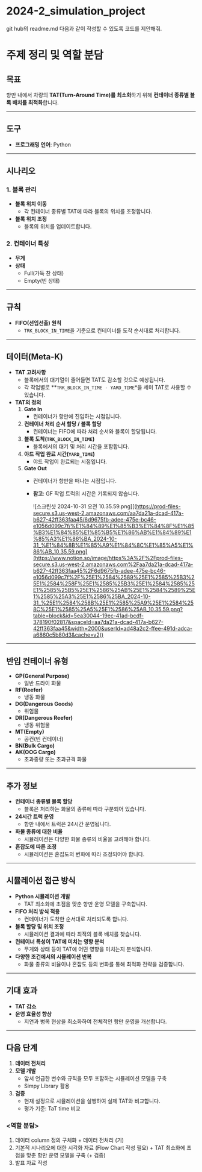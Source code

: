 # 2024-2_simulation_project


git hub의 readme.md 다음과 같이 작성할 수 있도록 코드를 제안해줘.

# 주제 정리 및 역할 분담

## 목표

항만 내에서 차량의 **TAT(Turn-Around Time)를 최소화**하기 위해 **컨테이너 종류별 블록 배치를 최적화**합니다.

---

## 도구

- **프로그래밍 언어**: Python

---

## 시나리오

### 1. 블록 관리

- **블록 위치 이동**
    - 각 컨테이너 종류별 TAT에 따라 블록의 위치를 조정합니다.
- **블록 위치 조정**
    - 블록의 위치를 업데이트합니다.

### 2. 컨테이너 특성

- **무게**
- **상태**
    - Full(가득 찬 상태)
    - Empty(빈 상태)

---

## 규칙

- **FIFO(선입선출) 원칙**
    - `TRK_BLOCK_IN_TIME`을 기준으로 컨테이너를 도착 순서대로 처리합니다.

---

## 데이터(Meta-K)

- **TAT 고려사항**
    - 블록에서의 대기열이 줄어들면 TAT도 감소할 것으로 예상됩니다.
    - 각 작업별로 **`TRK_BLOCK_IN_TIME - YARD_TIME`*을 세미 TAT로 사용할 수 있습니다.
- **TAT의 정의**
    1. **Gate In**
        - 컨테이너가 항만에 진입하는 시점입니다.
    2. **컨테이너 처리 순서 할당 / 블록 할당**
        - 컨테이너는 FIFO에 따라 처리 순서와 블록이 할당됩니다.
    3. **블록 도착(`TRK_BLOCK_IN_TIME`)**
        - 블록에서의 대기 및 처리 시간을 포함합니다.
    4. **야드 작업 완료 시간(`YARD_TIME`)**
        - 야드 작업이 완료되는 시점입니다.
    5. **Gate Out**
        - 컨테이너가 항만을 떠나는 시점입니다.
        - **참고**: GF 작업 트럭의 시간은 기록되지 않습니다.
            
            ![스크린샷 2024-10-31 오전 10.35.59.png][(https://prod-files-secure.s3.us-west-2.amazonaws.com/aa7da21a-dcad-417a-b627-42ff363faa45/6d9675fb-adee-475e-bc46-e1056d099c7f/%E1%84%89%E1%85%B3%E1%84%8F%E1%85%B3%E1%84%85%E1%85%B5%E1%86%AB%E1%84%89%E1%85%A3%E1%86%BA_2024-10-31_%E1%84%8B%E1%85%A9%E1%84%8C%E1%85%A5%E1%86%AB_10.35.59.png](https://www.notion.so/image/https%3A%2F%2Fprod-files-secure.s3.us-west-2.amazonaws.com%2Faa7da21a-dcad-417a-b627-42ff363faa45%2F6d9675fb-adee-475e-bc46-e1056d099c7f%2F%25E1%2584%2589%25E1%2585%25B3%25E1%2584%258F%25E1%2585%25B3%25E1%2584%2585%25E1%2585%25B5%25E1%2586%25AB%25E1%2584%2589%25E1%2585%25A3%25E1%2586%25BA_2024-10-31_%25E1%2584%258B%25E1%2585%25A9%25E1%2584%258C%25E1%2585%25A5%25E1%2586%25AB_10.35.59.png?table=block&id=5ea30044-19ec-41ad-bcdf-378190f02817&spaceId=aa7da21a-dcad-417a-b627-42ff363faa45&width=2000&userId=ad48a2c2-ffee-491d-adca-a6860c5b80d3&cache=v2))
            

---

## 반입 컨테이너 유형

- **GP(General Purpose)**
    - 일반 드라이 화물
- **RF(Reefer)**
    - 냉동 화물
- **DG(Dangerous Goods)**
    - 위험물
- **DR(Dangerous Reefer)**
    - 냉동 위험물
- **MT(Empty)**
    - 공컨(빈 컨테이너)
- **BN(Bulk Cargo)**
- **AK(OOG Cargo)**
    - 초과중량 또는 초과규격 화물

---

## 추가 정보

- **컨테이너 종류별 블록 할당**
    - 블록은 처리하는 화물의 종류에 따라 구분되어 있습니다.
- **24시간 트럭 운영**
    - 항만 내에서 트럭은 24시간 운영됩니다.
- **화물 종류에 대한 비율**
    - 시뮬레이션은 다양한 화물 종류의 비율을 고려해야 합니다.
- **혼잡도에 따른 조정**
    - 시뮬레이션은 혼잡도의 변화에 따라 조정되어야 합니다.

---

## 시뮬레이션 접근 방식

- **Python 시뮬레이션 개발**
    - TAT 최소화에 초점을 맞춘 항만 운영 모델을 구축합니다.
- **FIFO 처리 방식 적용**
    - 컨테이너가 도착한 순서대로 처리되도록 합니다.
- **블록 할당 및 위치 조정**
    - 시뮬레이션 결과에 따라 최적의 블록 배치를 찾습니다.
- **컨테이너 특성이 TAT에 미치는 영향 분석**
    - 무게와 상태 등이 TAT에 어떤 영향을 미치는지 분석합니다.
- **다양한 조건에서의 시뮬레이션 반복**
    - 화물 종류의 비율이나 혼잡도 등의 변화를 통해 최적화 전략을 검증합니다.

---

## 기대 효과

- **TAT 감소**
- **운영 효율성 향상**
    - 지연과 병목 현상을 최소화하여 전체적인 항만 운영을 개선합니다.

---

## 다음 단계

1. **데이터 전처리**
2. **모델 개발**
    - 앞서 언급한 변수와 규칙을 모두 포함하는 시뮬레이션 모델을 구축
    - Simpy Library 활용
3. **검증**
    - 현재 설정으로 시뮬레이션을 실행하여 실제 TAT와 비교합니다.
    - 평가 기준: TaT time 비교

 

### <역할 분담>

1. 데이터 column 정의 구체화 + 데이터 전처리 (기)
2. 기본적 시나리오에 대한 시각화 자료 (Flow Chart 작성 필요) + TAT 최소화에 초점을 맞춘 항만 운영 모델을 구축 (+ 검증)
3. 발표 자료 작성
